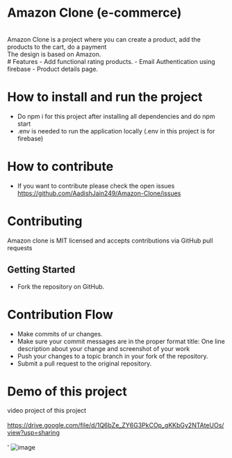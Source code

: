 # Amazon Clone (e-commerce)
<br>
Amazon Clone is a project where you can create a product, add the products to the cart, do a payment<br>
The design is based on Amazon.
<br>
# Features
- Add functional rating products.
- Email Authentication using firebase
- Product details page.
<br>

# How to install and run the project
- Do npm i for this project after installing all dependencies and do npm start 
- .env is needed to run the application locally (.env in this project is for firebase)


# How to contribute
- If you want to contribute please check the open issues https://github.com/AadishJain249/Amazon-Clone/issues

# Contributing
Amazon clone is MIT licensed and accepts contributions via GitHub pull requests

## Getting Started
- Fork the repository on GitHub.

# Contribution Flow

- Make commits of ur changes.
- Make sure your commit messages are in the proper format
  title: One line description about your change and screenshot of your work
- Push your changes to a topic branch in your fork of the repository.
- Submit a pull request to the original repository.

# Demo of this project
video project of this project
<br><br>
https://drive.google.com/file/d/1Q6bZe_ZY6G3PkCOp_gKKbGy2NTAteUOs/view?usp=sharing
<br><br>'
![image](https://user-images.githubusercontent.com/87666139/193408949-feea7372-5467-40a9-84fc-a4090183ea12.png)

